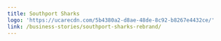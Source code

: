 ```yaml
---
title: Southport Sharks
logo: 'https://ucarecdn.com/5b4380a2-d8ae-48de-8c92-b8267e4432ce/'
link: /business-stories/southport-sharks-rebrand/
---
```

